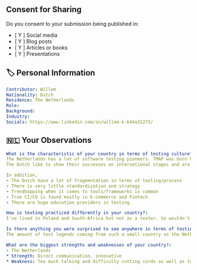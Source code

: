 ## Consent for Sharing

Do you consent to your submission being published in:

- [ Y ] Social media
- [ Y ] Blog posts
- [ Y ] Articles or books
- [ Y ] Presentations

## 🏷 Personal Information

```yaml
Contributor: Willem
Nationality: Dutch
Residence: The Netherlands
Role: 
Background: 
Industry: 
Socials: https://www.linkedin.com/in/willem-k-b44a31273/
```

## 🇳🇱 Your Observations

```yaml
What is the characteristic of your country in terms of testing culture?:
The Netherlands has a lot of software testing pioneers. TMAP was born here and also ISTQB foundation was co-written by Dutch testers. 
The Dutch like to show their successes on international stages and are very open and direct about talking.

In addition,
- The Dutch have a lot of fragmentation in terms of tooling/process
- There is very little standardization and strategy
- Trendhopping when it comes to tools/frameworks is common
- True CI/CD is found mostly in E-commerce and Fintech
- There are huge education providers in testing.

How is testing practiced differently in your country?:
I've lived in Poland and South-Africa but not as a tester. So wouldn't be able to answer this.

Is there anything you were surprised to see anywhere in terms of testing?:
The amount of test legends coming from such a small country as the Netherlands. Also the amount of Dutch speakers on conferences.

What are the biggest strengths and weaknesses of your country?:
- The Netherlands
* Strength: Direct communication, innovative
* Weakness: Too much talking and difficulty cutting cords as well as too much regulation
```
